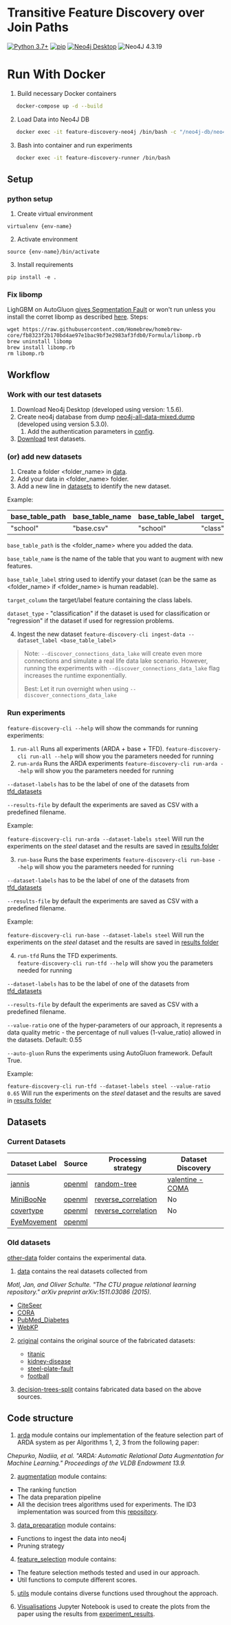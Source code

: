 # Transitive Feature Discovery over Join Paths

[![Python 3.7+](https://img.shields.io/badge/python-3.8.2-blue.svg)](https://www.python.org/downloads/release/python-380/)
[![pip](https://img.shields.io/badge/pip-20.0.2-blue.svg)](https://pypi.org/project/pip/)
[![Neo4j Desktop](https://img.shields.io/badge/neo4jDesktop-1.4.10-blue.svg)](https://pypi.org/project/pip/)
![Neo4J 4.3.19](https://img.shields.io/badge/Neo4j-008CC1?style=for-the-badge&logo=neo4j&logoColor=white)


# Run With Docker
1. Build necessary Docker containers
``` bash
   docker-compose up -d --build
```

2. Load Data into Neo4J DB 
``` bash
   docker exec -it feature-discovery-neo4j /bin/bash -c "/neo4j-db/neo4j-entrypoint.sh"
```

3. Bash into container and run experiments
``` bash
   docker exec -it feature-discovery-runner /bin/bash
```
## Setup

### python setup
1. Create virtual environment

`virtualenv {env-name}`

2. Activate environment 

`source {env-name}/bin/activate`

3. Install requirements 

`pip install -e .`

### Fix libomp
LighGBM on AutoGluon [gives Segmentation Fault](https://github.com/autogluon/autogluon/issues/1442) or won't run unless you install the corret libomp 
as described [here](https://github.com/autogluon/autogluon/pull/1453/files). 
Steps: 
```
wget https://raw.githubusercontent.com/Homebrew/homebrew-core/fb8323f2b170bd4ae97e1bac9bf3e2983af3fdb0/Formula/libomp.rb
brew uninstall libomp
brew install libomp.rb
rm libomp.rb
```


[comment]: <> (### neo4j databse)

[comment]: <> (1. Import the database [neo4j-data.dump]&#40;neo4j-db/neo4j-data.dump&#41; in neo4j following these [instructions]&#40;https://tbgraph.wordpress.com/2020/11/11/dump-and-load-a-database-in-neo4j-desktop/comment-page-1/&#41;.)

## Workflow 

### Work with our test datasets

1. Download Neo4j Desktop (developed using version: 1.5.6).
2. Create neo4j database from dump [neo4j-all-data-mixed.dump](neo4j-all-data-mixed.dump) (developed using version 5.3.0).
   1. Add the authentication parameters in [config](src/feature_discovery/config.py).
3. [Download](https://surfdrive.surf.nl/files/index.php/s/P5CIFS5wQWav7LR) test datasets.

### (or) add new datasets 
1. Create a folder <folder_name> in [data](data).
2. Add your data in <folder_name> folder.
3. Add a new line in [datasets](data/datasets.csv) to identify the new dataset. 

Example: 

| base_table_path | base_table_name | base_table_label | target_column | dataset_type |
| --------------- | --------------- | ---------------- | ------------- | ------------ |
| "school" | "base.csv" | "school" | "class" | classification |

`base_table_path` is the <folder_name> where you added the data.

`base_table_name` is the name of the table that you want to augment with new features.

`base_table_label` string used to identify your dataset (can be the same as <folder_name> if <folder_name> is human 
readable).

`target_column` the target/label feature containing the class labels. 

`dataset_type` - "classification" if the dataset is used for classification or "regression" if the dataset
if used for regression problems. 

4. Ingest the new dataset 
`feature-discovery-cli ingest-data --dataset_label <base_table_label>`

> Note: `--discover_connections_data_lake` will create even more connections and simulate a real life data lake scenario.
> However, running the experiments with `--discover_connections_data_lake` flag increases the runtime exponentially. 
> 
> Best: Let it run overnight when using `--discover_connections_data_lake`


### Run experiments
`feature-discovery-cli --help` will show the commands for running experiments: 

1. `run-all` Runs all experiments (ARDA + base + TFD).
` feature-discovery-cli run-all --help ` will show you the parameters needed for running 
2. `run-arda` Runs the ARDA experiments
` feature-discovery-cli run-arda --help ` will show you the parameters needed for running 

`--dataset-labels` has to be the label of one of the datasets from [tfd_datasets](src/feature_discovery/tfd_datasets)

`--results-file` by default the experiments are saved as CSV with a predefined filename.

Example:

`feature-discovery-cli run-arda --dataset-labels steel` Will run the experiments on the _steel_ dataset and the results 
are saved in [results folder](results)


3. `run-base` Runs the base experiments
` feature-discovery-cli run-base --help ` will show you the parameters needed for running 

`--dataset-labels` has to be the label of one of the datasets from [tfd_datasets](src/feature_discovery/tfd_datasets)

`--results-file` by default the experiments are saved as CSV with a predefined filename.

Example: 

`feature-discovery-cli run-base --dataset-labels steel` Will run the experiments on the _steel_ dataset and the results 
are saved in [results folder](results)

4. `run-tfd` Runs the TFD experiments.   
` feature-discovery-cli run-tfd --help ` will show you the parameters needed for running 

`--dataset-labels` has to be the label of one of the datasets from [tfd_datasets](src/feature_discovery/tfd_datasets)

`--results-file` by default the experiments are saved as CSV with a predefined filename.

`--value-ratio` one of the hyper-parameters of our approach, it represents a data quality metric - the percentage of 
null values (1-value_ratio) allowed in the datasets. Default: 0.55

`--auto-gluon` Runs the experiments using AutoGluon framework. Default True. 

Example: 

`feature-discovery-cli run-tfd --dataset-labels steel --value-ratio 0.65` Will run the experiments on the _steel_ 
dataset and the results are saved in [results folder](results)


## Datasets 


### Current Datasets

| Dataset Label | Source | Processing strategy | Dataset Discovery | 
| ------------- | ------ | --------- | -------- |
| [jannis](data/jannis) | [openml](https://www.openml.org/search?type=data&sort=runs&id=45021&status=active) | [random-tree](https://github.com/kirilvasilev16/PythonTableDivider/tree/main) | [valentine - COMA](https://github.com/delftdata/valentine) |
| [MiniBooNe](data/miniboone) | [openml](https://www.openml.org/search?type=data&sort=runs&id=44128&status=active) | [reverse_correlation](https://github.com/kirilvasilev16/PythonTableDivider) | No |
| [covertype](data/covertype) | [openml](https://www.openml.org/search?type=data&sort=runs&id=44159&status=active) | [reverse_correlation](https://github.com/kirilvasilev16/PythonTableDivider) | No |
| [EyeMovement](data/eyemove) | [openml](https://www.openml.org/search?type=data&sort=runs&id=44157&status=active)


### Old datasets

[other-data](other-data) folder contains the experimental data. 
1. [data](other-data/data) contains the real datasets collected from 

_Motl, Jan, and Oliver Schulte. "The CTU prague relational learning repository." arXiv preprint arXiv:1511.03086 (2015)._

   - [CiteSeer](https://relational.fit.cvut.cz/dataset/CiteSeer)
   - [CORA](https://relational.fit.cvut.cz/dataset/CORA)
   - [PubMed_Diabetes](https://relational.fit.cvut.cz/dataset/PubMed_Diabetes)
   - [WebKP](https://relational.fit.cvut.cz/dataset/WebKP)

2. [original](other-data/original) contains the original source of the fabricated datasets:
   * [titanic](https://www.kaggle.com/dmilla/introduction-to-decision-trees-titanic-dataset/data)
   * [kidney-disease](https://www.kaggle.com/akshayksingh/kidney-disease-dataset)
   * [steel-plate-fault](https://www.kaggle.com/bpkapkar/steel-plates-faults-detection?select=Variable+Descriptor.txt)
   * [football](https://www.kaggle.com/estefanytorres/international-football-matches-with-stats-201017?select=FutbolMatches.csv)

3. [decision-trees-split](other-data/decision-trees-split) contains fabricated data based on the above sources.

## Code structure
1. [arda](arda) module contains our implementation of the feature selection part of ARDA system as per
Algorithms 1, 2, 3 from the following paper:

_Chepurko, Nadiia, et al. "ARDA: Automatic Relational Data Augmentation for Machine Learning." Proceedings of the VLDB Endowment 13.9._

2. [augmentation](augmentation) module contains:
- The ranking function
- The data preparation pipeline
- All the decision trees algorithms used for experiments. The ID3 implementation was sourced from this [repository](https://github.com/arriadevoe/lambda-computer-science/blob/master/Unit-4-Build-Week-1/Gad_Decision_Tree_Classifier_Final.ipynb).

3. [data_preparation](data_preparation) module contains:
- Functions to ingest the data into neo4j 
- Pruning strategy 

4. [feature_selection](feature_selection) module contains:
- The feature selection methods tested and used in our approach.
- Util functions to compute different scores.

5. [utils](utils) module contains diverse functions used throughout the approach.

6. [Visualisations](Visualisations.ipynb) Jupyter Notebook is used to create the plots from the paper using the results from
[experiment_results](experiment_results). 


